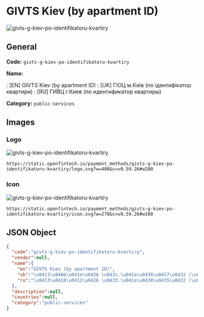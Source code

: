 
# GIVTS Kiev (by apartment ID) 
![givts-g-kiev-po-identifikatoru-kvartiry](https://static.openfintech.io/payment_methods/givts-g-kiev-po-identifikatoru-kvartiry/logo.svg?w=400&c=v0.59.26#w200)  

## General 
**Code:** `givts-g-kiev-po-identifikatoru-kvartiry` 
 
**Name:** 
 
:	[EN] GIVTS Kiev (by apartment ID) 
:	[UK] ГІОЦ м.Київ (по ідентифікатор квартири) 
:	[RU] ГИВЦ г.Киев (по идентификатор квартиры) 
 
**Category:** `public-services` 
 

## Images 

### Logo 
![givts-g-kiev-po-identifikatoru-kvartiry](https://static.openfintech.io/payment_methods/givts-g-kiev-po-identifikatoru-kvartiry/logo.svg?w=400&c=v0.59.26#w200)  

```
https://static.openfintech.io/payment_methods/givts-g-kiev-po-identifikatoru-kvartiry/logo.svg?w=400&c=v0.59.26#w200
```  

### Icon 
![givts-g-kiev-po-identifikatoru-kvartiry](https://static.openfintech.io/payment_methods/givts-g-kiev-po-identifikatoru-kvartiry/icon.svg?w=278&c=v0.59.26#w100)  

```
https://static.openfintech.io/payment_methods/givts-g-kiev-po-identifikatoru-kvartiry/icon.svg?w=278&c=v0.59.26#w100
```  

## JSON Object 

```json
{
  "code":"givts-g-kiev-po-identifikatoru-kvartiry",
  "vendor":null,
  "name":{
    "en":"GIVTS Kiev (by apartment ID)",
    "uk":"\u0413\u0406\u041e\u0426 \u043c.\u041a\u0438\u0457\u0432 (\u043f\u043e \u0456\u0434\u0435\u043d\u0442\u0438\u0444\u0456\u043a\u0430\u0442\u043e\u0440 \u043a\u0432\u0430\u0440\u0442\u0438\u0440\u0438)",
    "ru":"\u0413\u0418\u0412\u0426 \u0433.\u041a\u0438\u0435\u0432 (\u043f\u043e \u0438\u0434\u0435\u043d\u0442\u0438\u0444\u0438\u043a\u0430\u0442\u043e\u0440 \u043a\u0432\u0430\u0440\u0442\u0438\u0440\u044b)"
  },
  "description":null,
  "countries":null,
  "category":"public-services"
}
```  
